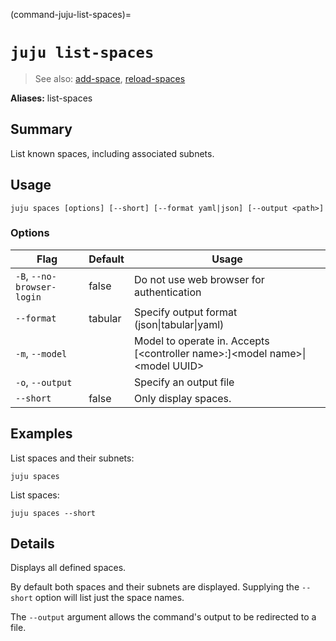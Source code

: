 (command-juju-list-spaces)=
# `juju list-spaces`
> See also: [add-space](#add-space), [reload-spaces](#reload-spaces)

**Aliases:** list-spaces

## Summary
List known spaces, including associated subnets.

## Usage
```juju spaces [options] [--short] [--format yaml|json] [--output <path>]```

### Options
| Flag | Default | Usage |
| --- | --- | --- |
| `-B`, `--no-browser-login` | false | Do not use web browser for authentication |
| `--format` | tabular | Specify output format (json&#x7c;tabular&#x7c;yaml) |
| `-m`, `--model` |  | Model to operate in. Accepts [&lt;controller name&gt;:]&lt;model name&gt;&#x7c;&lt;model UUID&gt; |
| `-o`, `--output` |  | Specify an output file |
| `--short` | false | Only display spaces. |

## Examples

List spaces and their subnets:

	juju spaces

List spaces:

	juju spaces --short


## Details
Displays all defined spaces.

By default both spaces and their subnets are displayed. Supplying the `--short` option will list just the space names.

The `--output` argument allows the command's output to be redirected to a file.